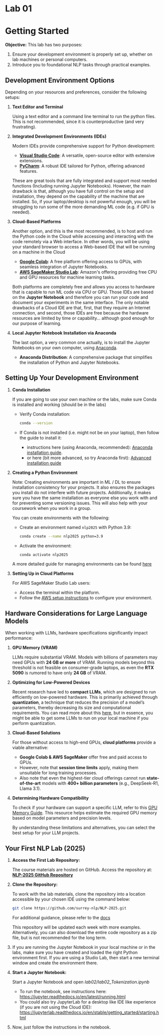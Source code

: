 # Lab 01

# Getting Started

**Objective:** This lab has two purposes:

1. Ensure your development environment is properly set up, whether on lab machines or personal computers.
2. Introduce you to foundational NLP tasks through practical examples.

## Development Environment Options

Depending on your resources and preferences, consider the following setups:

1. **Text Editor and Terminal**

   Using a text editor and a command line terminal to run the python files. This is not recommended, since it is counterproductive (and very frustrating).

2. **Integrated Development Environments (IDEs)**

   Modern IDEs provide comprehensive support for Python development:

   - [**Visual Studio Code**](https://code.visualstudio.com/): A versatile, open-source editor with extensive extensions.
   - [**PyCharm**](https://www.jetbrains.com/pycharm): A robust IDE tailored for Python, offering advanced features.

   These are great tools that are fully integrated and support most needed functions (Including running Jupyter Notebooks). However, the main drawback is that, although you have full control on the setup and installation, they depend on the capability of the machine that are installed. So, if your laptop/desktop is not powerful enough, you will be struggling to run some of the more demanding ML code (e.g. if GPU is needed).

3. **Cloud-Based Platforms**

   Another option, and this is the most recommended, is to host and run the Python code in the Cloud while accessing and interacting with the code remotely via a Web interface. In other words, you will be using your standard browser to access a Web-based IDE that will be running on a machine in the Cloud

   - [**Google Colab**](https://research.google.com/colaboratory): A free platform offering access to GPUs, with seamless integration of Jupyter Notebooks.
   - [**AWS SageMaker Studio Lab**](https://studiolab.sagemaker.aws/): Amazon's offering providing free CPU and GPU resources for machine learning tasks.

   Both platforms are completely free and allows you access to hardware that is capable to run ML code via CPU or GPU. Those IDEs are based on the **Jupyter Notebook** and therefore you can run your code and document your experiments in the same interface. The only notable drawbacks of a Cloud IDE are that, first, that they require an Internet connection, and second, those IDEs are free because the hardware resources are limited by time or capability… although good enough for our purpose of learning.

4. **Local Jupyter Notebook Installation via Anaconda**

   The last option, a very common one actually, is to install the Jupyter Notebooks on your own computer, using [Anaconda](https://www.anaconda.com).

   - **Anaconda Distribution**: A comprehensive package that simplifies the installation of Python and Jupyter Notebooks.

## Setting Up Your Development Environment

1. **Conda Installation**

   If you are going to use your own machine or the labs, make sure Conda is installed and working (should be in the labs)

   - Verify Conda installation:

     ```bash
     conda --version
     ```

   - If Conda is not installed (i.e. might not be on your laptop), then follow the guide to install it: 
       - instructions here (using Anaconda, recommended): [Anaconda installation guide](https://docs.anaconda.com/anaconda/install).
       - or here (bit more advanced, so try Anaconda first): [Advanced installation guide](https://docs.conda.io/projects/conda/en/latest/user-guide/install/)

2. **Creating a Python Environment**
   
   Note: Creating environments are important in ML / DL to ensure installation consistency for your projects. It also ensures the packages you install do not interfere with future projects. Additionally, it makes sure you have the same installation as everyone else you work with and for preventing some versioning issues. This will also help with your coursework when you work in a group.
   
   You can create environments with the following:

   - Create an environment named `nlp2025` with Python 3.9:

     ```bash
     conda create --name nlp2025 python=3.9
     ```

   - Activate the environment:

     ```bash
     conda activate nlp2025
     ```

   A more detailed guide for managing environments can be found [here](https://docs.conda.io/projects/conda/en/latest/user-guide/tasks/manage-environments.html)

3. **Setting Up in Cloud Platforms**

   For AWS SageMaker Studio Lab users:

   - Access the terminal within the platform.
   - Follow the [AWS setup instructions](https://docs.aws.amazon.com/sagemaker/latest/dg/studio-lab-use-manage.html) to configure your environment.

## Hardware Considerations for Large Language Models

When working with LLMs, hardware specifications significantly impact performance:

1. **GPU Memory (VRAM)**

    LLMs require substantial VRAM. Models with billions of parameters may need GPUs with **24 GB or more** of VRAM. Running models beyond this threshold is not feasible on consumer-grade laptops, as even the **RTX 5090** is rumored to have only **24 GB** of VRAM.

2. **Optimizing for Low-Powered Devices**

    Recent research have led to **compact LLMs**, which are designed to run efficiently on low-powered hardware. This is primarily achieved through **quantization**, a technique that reduces the precision of a model’s parameters, thereby decreasing its size and computational requirements. You can read more about this [here](https://huggingface.co/docs/optimum/en/concept_guides/quantization), but in essence, you might be able to get some LLMs to run on your local machine if you perform quantization.

3. **Cloud-Based Solutions**

    For those without access to high-end GPUs, **cloud platforms** provide a viable alternative:

    - **Google Colab & AWS SageMaker** offer free and paid access to GPUs.
    - However, note that **session time limits** apply, making them unsuitable for long training processes.
    - Also note that even the highest-tier cloud offerings cannot run **state-of-the-art** models with **400+ billion parameters** (e.g., DeepSeek-R1, Llama 3.1).

4. **Determining Hardware Compatibility**

    To check if your hardware can support a specific LLM, refer to this [GPU Memory Guide](https://ksingh7.medium.com/calculate-how-much-gpu-memory-you-need-to-serve-any-llm-67301a844f21). This resource helps estimate the required GPU memory based on model parameters and precision levels.

    By understanding these limitations and alternatives, you can select the best setup for your LLM projects.



## Your First NLP Lab (2025)

1. **Access the First Lab Repository:**

    The course materials are hosted on GitHub. Access the repository at:  
    **[NLP-2025 GitHub Repository](https://github.com/surrey-nlp/NLP-2025/)**

2. **Clone the Repository:**

    To work with the lab materials, clone the repository into a location accessible by your chosen IDE using the command below:

    ```bash
    git clone https://github.com/surrey-nlp/NLP-2025.git
    ```
    For additional guidance, please refer to the [docs](https://docs.github.com/en/repositories/creating-and-managing-repositories/cloning-a-repository)

    This repository will be updated each week with more examples. Alternatively, you can also download the entire code repository as a zip file, but is not recommended for the long term.

3. If you are running the Jupyter Notebook in your local machine or in the labs, make sure you have created and loaded the right Python environment first. If you are
using a Studio Lab, then start a new terminal window and create the environment
there.

4. **Start a Jupyter Notebook:**

    Start a Jupyter Notebook and open *lab02/lab02_Tokenization.ipynb*
    - To run the notebook, see instructions here: https://jupyter.readthedocs.io/en/latest/running.html
    - You could also try JupyterLab for a desktop like IDE like experience (if you are not using the Cloud IDE): https://jupyterlab.readthedocs.io/en/stable/getting_started/starting.html

5. Now, just follow the instructions in the notebook.
